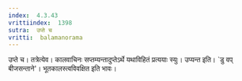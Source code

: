 ```yaml
---
index:  4.3.43
vrittiindex:  1398
sutra:  उप्ते च
vritti:  balamanorama 
---
```


उप्ते च। तत्रेत्येव। कालवाचिनः सप्तम्यन्तादुप्तेऽर्थे यथाविहितं प्रत्ययाः स्युः। उप्यन्त इति। `डु वप् बीजसन्ताने'। भूतकालस्त्वविवक्षित इति भावः।

